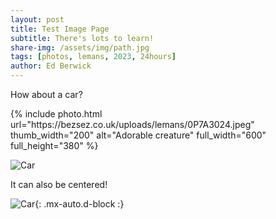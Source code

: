 ```yaml
---
layout: post
title: Test Image Page
subtitle: There's lots to learn!
share-img: /assets/img/path.jpg
tags: [photos, lemans, 2023, 24hours]
author: Ed Berwick
---
```


How about a car?

<div class="photoswipe-gallery">
  {% include photo.html
     url="https://bezsez.co.uk/uploads/lemans/0P7A3024.jpeg"
     thumb_width="200" alt="Adorable creature"
     full_width="600" full_height="380"
  %}
</div>

![Car](https://bezsez.co.uk/uploads/lemans/0P7A3024.jpeg)

It can also be centered!

![Car](https://bezsez.co.uk/uploads/lemans/0P7A3024.jpeg){: .mx-auto.d-block :}
